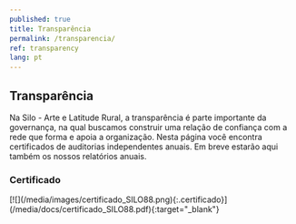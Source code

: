 ```yaml
---
published: true
title: Transparência
permalink: /transparencia/
ref: transparency
lang: pt
---
```


<h2>Transparência</h2>

Na Silo - Arte e Latitude Rural, a transparência é parte importante da governança, na qual buscamos construir uma relação de confiança com a rede que forma e apoia a organização. Nesta página você encontra certificados de auditorias independentes anuais. Em breve estarão aqui também os nossos relatórios anuais. 

<h3>Certificado</h3>
[![](/media/images/certificado_SILO88.png){:.certificado}](/media/docs/certificado_SILO88.pdf){:target="_blank"}